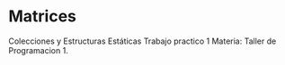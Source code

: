 # Matrices
Colecciones y Estructuras Estáticas
Trabajo practico 1
Materia: Taller de Programacion 1.
